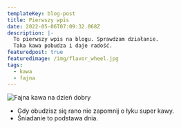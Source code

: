 ```yaml
---
templateKey: blog-post
title: Pierwszy wpis
date: 2022-05-06T07:09:32.068Z
description: |-
  To pierwszy wpis na blogu. Sprawdzam działanie. 
  Taka kawa pobudza i daje radość.
featuredpost: true
featuredimage: /img/flavor_wheel.jpg
tags:
  - kawa
  - fajna
---
```



![Fajna kawa na dzień dobry](/img/blog-index.jpg "Fajna kawa")

* Gdy obudzisz się rano nie zapomnij o łyku super kawy.
* Śniadanie to podstawa dnia.
